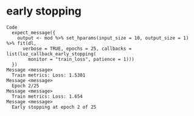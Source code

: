 # early stopping

    Code
      expect_message({
        output <- mod %>% set_hparams(input_size = 10, output_size = 1) %>% fit(dl,
          verbose = TRUE, epochs = 25, callbacks = list(luz_callback_early_stopping(
            monitor = "train_loss", patience = 1)))
      })
    Message <message>
      Train metrics: Loss: 1.5301
    Message <message>
      Epoch 2/25
    Message <message>
      Train metrics: Loss: 1.654
    Message <message>
      Early stopping at epoch 2 of 25

